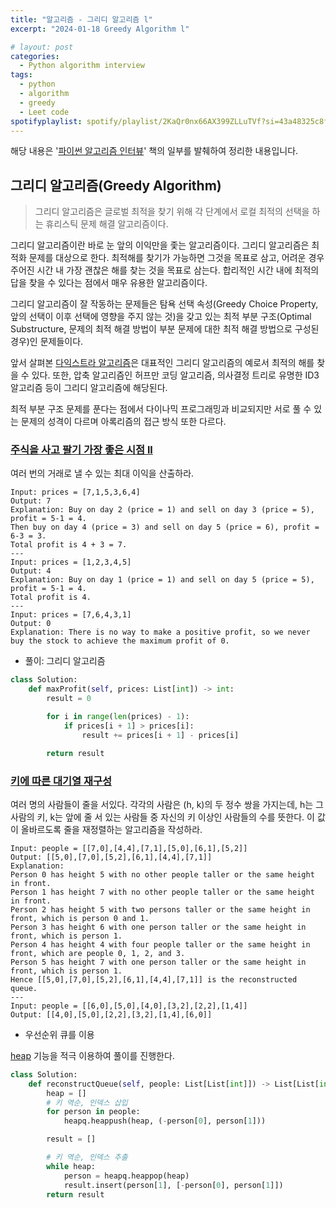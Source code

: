 ```yaml
---
title: "알고리즘 - 그리디 알고리즘 l"
excerpt: "2024-01-18 Greedy Algorithm l"

# layout: post
categories:
  - Python algorithm interview
tags:
  - python
  - algorithm
  - greedy
  - Leet code
spotifyplaylist: spotify/playlist/2KaQr0nx66AX399ZLLuTVf?si=43a48325c8fc4b16
---
```

해당 내용은 '[파이썬 알고리즘 인터뷰](https://product.kyobobook.co.kr/detail/S000001932748)' 책의 일부를 발췌하여 정리한 내용입니다.

## 그리디 알고리즘(Greedy Algorithm)

> 그리디 알고리즘은 글로벌 최적을 찾기 위해 각 단계에서 로컬 최적의 선택을 하는 휴리스틱 문제 해결 알고리즘이다.
> 

그리디 알고리즘이란 바로 눈 앞의 이익만을 좇는 알고리즘이다. 그리디 알고리즘은 최적화 문제를 대상으로 한다. 최적해를 찾기가 가능하면 그것을 목표로 삼고, 어려운 경우 주어진 시간 내 가장 괜찮은 해를 찾는 것을 목표로 삼는다. 합리적인 시간 내에 최적의 답을 찾을 수 있다는 점에서 매우 유용한 알고리즘이다.

그리디 알고리즘이 잘 작동하는 문제들은 탐욕 선택 속성(Greedy Choice Property, 앞의 선택이 이후 선택에 영향을 주지 않는 것)을 갖고 있는 최적 부분 구조(Optimal Substructure, 문제의 최적 해결 방법이 부분 문제에 대한 최적 해결 방법으로 구성된 경우)인 문제들이다.

앞서 살펴본 [다익스트라 알고리즘](https://junstar21.github.io/python%20algorithm%20interview/short_cut_problem/)은 대표적인 그리디 알고리즘의 예로서 최적의 해를 찾을 수 있다. 또한, 압축 알고리즘인 허프만 코딩 알고리즘, 의사결정 트리로 유명한 ID3 알고리즘 등이 그리디 알고리즘에 해당된다.

최적 부분 구조 문제를 푼다는 점에서 다이나믹 프로그래밍과 비교되지만 서로 풀 수 있는 문제의 성격이 다르며 아록리즘의 접근 방식 또한 다르다.

### [주식을 사고 팔기 가장 좋은 시점 ll](https://leetcode.com/problems/best-time-to-buy-and-sell-stock-ii/)

여러 번의 거래로 낼 수 있는 최대 이익을 산출하라.

```
Input: prices = [7,1,5,3,6,4]
Output: 7
Explanation: Buy on day 2 (price = 1) and sell on day 3 (price = 5), profit = 5-1 = 4.
Then buy on day 4 (price = 3) and sell on day 5 (price = 6), profit = 6-3 = 3.
Total profit is 4 + 3 = 7.
---
Input: prices = [1,2,3,4,5]
Output: 4
Explanation: Buy on day 1 (price = 1) and sell on day 5 (price = 5), profit = 5-1 = 4.
Total profit is 4.
---
Input: prices = [7,6,4,3,1]
Output: 0
Explanation: There is no way to make a positive profit, so we never buy the stock to achieve the maximum profit of 0.
```

- 풀이: 그리디 알고리즘

```python
class Solution:
    def maxProfit(self, prices: List[int]) -> int:
        result = 0

        for i in range(len(prices) - 1):
            if prices[i + 1] > prices[i]:
                result += prices[i + 1] - prices[i]

        return result
```

### [키에 따른 대기열 재구성](https://leetcode.com/problems/queue-reconstruction-by-height/description/)

여러 명의 사람들이 줄을 서있다. 각각의 사람은 (h, k)의 두 정수 쌍을 가지는데, h는 그 사람의 키, k는 앞에 줄 서 있는 사람들 중 자신의 키 이상인 사람들의 수를 뜻한다. 이 값이 올바르도록 줄을 재정렬하는 알고리즘을 작성하라.

```
Input: people = [[7,0],[4,4],[7,1],[5,0],[6,1],[5,2]]
Output: [[5,0],[7,0],[5,2],[6,1],[4,4],[7,1]]
Explanation:
Person 0 has height 5 with no other people taller or the same height in front.
Person 1 has height 7 with no other people taller or the same height in front.
Person 2 has height 5 with two persons taller or the same height in front, which is person 0 and 1.
Person 3 has height 6 with one person taller or the same height in front, which is person 1.
Person 4 has height 4 with four people taller or the same height in front, which are people 0, 1, 2, and 3.
Person 5 has height 7 with one person taller or the same height in front, which is person 1.
Hence [[5,0],[7,0],[5,2],[6,1],[4,4],[7,1]] is the reconstructed queue.
---
Input: people = [[6,0],[5,0],[4,0],[3,2],[2,2],[1,4]]
Output: [[4,0],[5,0],[2,2],[3,2],[1,4],[6,0]]
```

- 우선순위 큐를 이용

[heap](https://junstar21.github.io/python%20algorithm%20interview/heap/) 기능을 적극 이용하여 풀이를 진행한다.

```python
class Solution:
    def reconstructQueue(self, people: List[List[int]]) -> List[List[int]]:
        heap = []
        # 키 역순, 인덱스 삽입
        for person in people:
            heapq.heappush(heap, (-person[0], person[1]))

        result = []

        # 키 역순, 인덱스 추출
        while heap:
            person = heapq.heappop(heap)
            result.insert(person[1], [-person[0], person[1]])
        return result
```